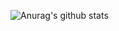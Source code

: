 ![Anurag's github stats](https://github-readme-stats.vercel.app/api?username=Miuss&show_icons=true)
